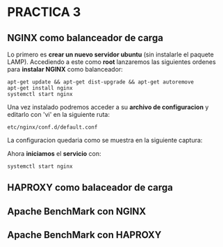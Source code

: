 # PRACTICA 3

## NGINX como balanceador de carga

Lo primero es **crear un nuevo servidor ubuntu** (sin instalarle el paquete LAMP). Accediendo a este como **root** lanzaremos las siguientes ordenes para **instalar NGINX** como balanceador:

	apt-get update && apt-get dist-upgrade && apt-get autoremove
	apt-get install nginx
	systemctl start nginx

Una vez instalado podremos acceder a su **archivo de configuracion** y editarlo con 'vi' en la siguiente ruta:
	
	etc/nginx/conf.d/default.conf

La configuracion quedaria como se muestra en la siguiente captura:


Ahora **iniciamos** el **servicio** con: 

	systemctl start nginx






## HAPROXY como balaceador de carga



## Apache BenchMark con NGINX



## Apache BenchMark con HAPROXY
